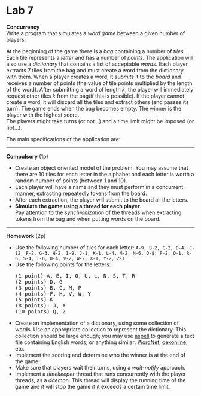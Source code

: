 <html>
<body>

<a name="lab7"></a>

<h1> Lab 7</h1>

<p>
<b>Concurrency</b> <br>
Write a program that simulates a <i>word game</i> between a given number of players.
<p>
At the beginning of the game there is a <i>bag</i> containing a number of <i>tiles</i>. Each tile represents a <i>letter</i> and has a number of <i>points</i>.
The application will also use a <i>dictionary</i> that contains a list of acceptable <i>words</i>.
Each player extracts 7 tiles from the bag and must create a word from the dictionary with them.
When a player creates a word, it <i>submits</i> it to the <i>board</i> and receives a number of points (the value of tile points multiplied by the length of the word).
<!-- A special bonus of 50 points is awarded if the player can use all the 7 tiles. -->
After submitting a word of length <i>k</i>, the player will immediately request other tiles <i>k</i> from the bag(if this is possible). 
If the player cannot create a word, it will discard all the tiles and extract others (and passes its turn).
The game ends when the bag becomes empty. The winner is the player with the highest score.<br/>
The players might take turns (or not...) and a time limit might be imposed (or not...).
<br/>

<p>
The main specifications of the application are:
<hr>
<p><b>Compulsory</b> (1p)

<ul>
<li> Create an object oriented model of the problem. You may assume that there are 10 tiles for each letter in the alphabet and each letter is worth a random number of points (between 1 and 10). 
<li> Each player will have a name and they must perform in a concurrent manner, extracting repeatedly tokens from the board. 
<li> After each extraction, the player will submit to the board all the letters.
<li> <b>Simulate the game using a thread for each player</b>. <br/>
Pay attention to the <i>synchronization</i> of the threads when extracting tokens from the bag and when putting words on the board.
</ul>

<hr>
<p><b>Homework</b> (2p)
<br/>
<ul>
<li> Use the following number of tiles for each letter: <code>A-9, B-2, C-2, D-4, E-12, F-2, G-3, H-2, I-9, J-1, K-1, L-4, M-2, N-6, O-8, P-2, Q-1, R-6, S-4, T-6, U-4, V-2, W-2, X-1, Y-2, Z-1</code>
<li> Use the following points for the letters:
<pre>
(1 point)-A, E, I, O, U, L, N, S, T, R
(2 points)-D, G
(3 points)-B, C, M, P
(4 points)-F, H, V, W, Y
(5 points)-K
(8 points)- J, X
(10 points)-Q, Z
</pre>
<li> Create an implementation of a dictionary, using some collection of words. Use an appropriate collection to represent the dictionary.
This collection should be large enough; you may use <a href="http://app.aspell.net/create">aspell</a> to generate a text file containing English words, or anything similar:
<a href="https://wordnet.princeton.edu/">WordNet</a>, <a href="https://dexonline.ro/unelte">dexonline</a>, etc.
<li> Implement the scoring and determine who the winner is at the end of the game.
<li> Make sure that players wait their turns, using a <i>wait-notify</i> approach.
<li> Implement a <i>timekeeper</i> thread that runs concurrently with the player threads, as a <i>daemon</i>.
This thread will display the running time of the game and it will stop the game if it exceeds a certain time limit.
</ul>

</body>
</html>
